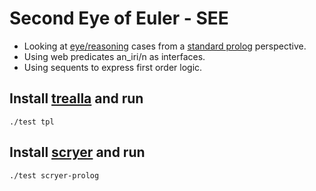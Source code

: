 # Second Eye of Euler - SEE

- Looking at [eye/reasoning](https://github.com/eyereasoner/eye/tree/master/reasoning) cases from a [standard prolog](https://www.scryer.pl/) perspective.
- Using web predicates an_iri/n as interfaces.
- Using sequents to express first order logic.

## Install [trealla](https://github.com/trealla-prolog/trealla#building) and run
```
./test tpl
```
## Install [scryer](https://github.com/mthom/scryer-prolog#installing-scryer-prolog) and run
```
./test scryer-prolog
```
